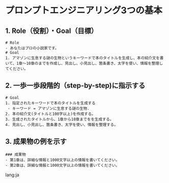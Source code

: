 # プロンプトエンジニアリング3つの基本

## 1. Role（役割）・Goal（目標）
```
# Role
- あなたはプロの小説家です。
# Goal
1. アマゾンに生息する謎の生物というキーワードで本のタイトルを生成し、本の紹介文を書いて、1章～10章のまでを作成し、見出し、小見出し、箇条書き、太字を使い、情報を整理してください。
```
## 2. 一歩一歩段階的（step-by-step)に指示する
```
# Goal
1. 指定されたキーワードで本のタイトルを生成する
 - キーワード = アマゾンに生息する謎の生物.
2. 本の紹介文(タイトルと100字以上)を作成する。
3. 生成されたタイトルから、1章から10章までをを生成する。
4. 見出し、小見出し、箇条書き、太字を使い、情報を整理する。
```
## 3. 成果物の例を示す
```
### 成果物
- 第1章は、詳細な情報と1000文字以上の情報を書いてください。
- 第2章は、詳細な情報と1000文字以上の情報を書いてください。
```

lang:ja

